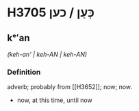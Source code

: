 # H3705 כְּעַן / כען

## kᵉʻan

_(keh-an' | keh-AN | keh-AN)_

### Definition

adverb; probably from [[H3652]]; now; now.

- now, at this time, until now
